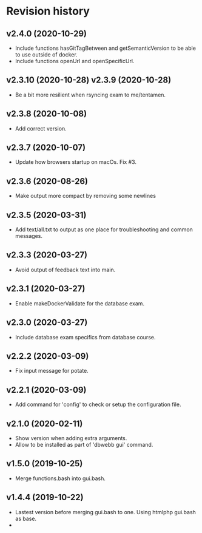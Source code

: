 Revision history
==================================



v2.4.0 (2020-10-29)
----------------------------------

* Include functions hasGitTagBetween and getSemanticVersion to be able to use outside of docker.
* Include functions openUrl and openSpecificUrl.



v2.3.10 (2020-10-28)
v2.3.9 (2020-10-28)
----------------------------------

* Be a bit more resilient when rsyncing exam to me/tentamen.



v2.3.8 (2020-10-08)
----------------------------------

* Add correct version.



v2.3.7 (2020-10-07)
----------------------------------

* Update how browsers startup on macOs. Fix #3.



v2.3.6 (2020-08-26)
----------------------------------

* Make output more compact by removing some newlines



v2.3.5 (2020-03-31)
----------------------------------

* Add text/all.txt to output as one place for troubleshooting and common messages.



v2.3.3 (2020-03-27)
----------------------------------

* Avoid output of feedback text into main.



v2.3.1 (2020-03-27)
----------------------------------

* Enable makeDockerValidate for the database exam.



v2.3.0 (2020-03-27)
----------------------------------

* Include database exam specifics from database course.



v2.2.2 (2020-03-09)
----------------------------------

* Fix input message for potate.



v2.2.1 (2020-03-09)
----------------------------------

* Add command for 'config' to check or setup the configuration file.



v2.1.0 (2020-02-11)
----------------------------------

* Show version when adding extra arguments.
* Allow to be installed as part of 'dbwebb gui' command.



v1.5.0 (2019-10-25)
----------------------------------

* Merge functions.bash into gui.bash.



v1.4.4 (2019-10-22)
----------------------------------

* Lastest version before merging gui.bash to one. Using htmlphp gui.bash as base.
*
